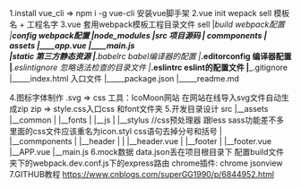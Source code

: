 1.install vue_cli => npm i -g vue-cli 安装vue脚手架
2.vue init wepack sell 模板名 + 工程名字
3.vue 套用webpack模板工程目录文件
      sell
        |__build    webpack配置
        |__config   webpack配置
        |__node_modules 
        |__src      项目源码
            |__  commponents
            |__  assets
            |____app.vue
            |____main.js    
        |__static   第三方静态资源
        |_____.babelrc   babel编译器的配置
        |_____.editorconfig 编译器配置
        |_____.eslintignore 忽略语法检查的目录文件
        |_____.eslintrc eslint的配置文件
        |_____.gitignore
        |_____index.html 入口文件
        |_____package.json 
        |_____readme.md

4.图标字体制作
    .svg => css
    工具：IcoMoon网站
    在网站在线导入svg文件自动生成zip
    zip => style.css入口css 和font文件夹
5.开发目录设计
    src
      |__assets
      |__common
      |     |__fonts
      |     |__js
      |     |__stylus //css预处理器 跟less sass功能差不多 里面的css文件应该重名为icon.styl css语句去掉分号和括号
      |      
      |__commponents
      |     |__header
      |     |       |__header.vue
      |     |__footer
      |             |__footer.vue
      |__APP.vue
      |__main.js
6.mock数据
    data.json丢在项目根目录下
    配置build文件夹下的webpack.dev.conf.js下的express路由
    chrome插件: chrome jsonview
7.GITHUB教程 https://www.cnblogs.com/superGG1990/p/6844952.html 
